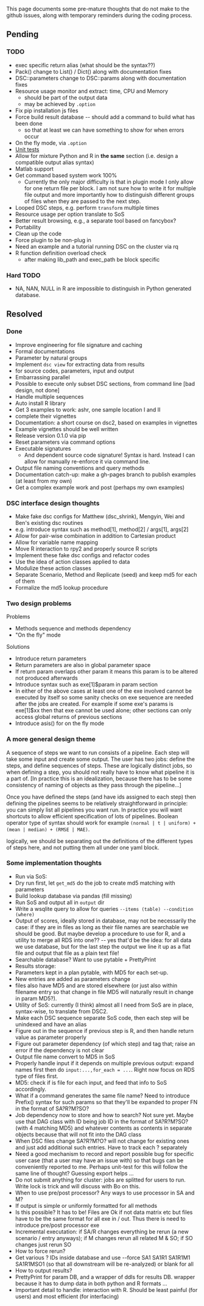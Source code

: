 This page documents some pre-mature thoughts that do not make to the github issues, along with temporary reminders during the coding process.

## Pending
### TODO
*  exec specific return alias (what should be the syntax??)
*  Pack() change to List() / Dict() along with documentation fixes
*  DSC::parameters change to DSC::params along with documentation fixes
*  Resource usage monitor and extract: time, CPU and Memory
   * should be part of the output data
   * may be achieved by `.option`
*  Fix pip installation js files
*  Force build result database -- should add a command to build what has been done
   * so that at least we can have something to show for when errors occur
*  On the fly mode, via `.option`
*  [Unit tests](https://github.com/stephenslab/dsc2/issues/6)
*  Allow for mixture Python and R in **the same** section (i.e. design a compatible output alias syntax)
*  Matlab support
*  Get command based system work 100%
   *  Currently the only major difficulty is that in plugin mode I only allow for one return file per block. I am not sure how to write it for multiple file output and more importantly how to distinguish different groups of files when they are passed to the next step.
*  Looped DSC steps, e.g. perform `transform` multiple times
*  Resource usage per option translate to SoS
*  Better result browsing, e.g., a separate tool based on fancybox?
*  Portability
*  Clean up the code
*  Force plugin to be non-plug in
*  Need an example and a tutorial running DSC on the cluster via rq
*  R function definition overload check
   * after making lib_path and exec_path be block specific

### Hard TODO
*  NA, NAN, NULL in R are impossible to distinguish in Python generated database.

## Resolved
### Done
*  Improve engineering for file signature and caching
*  Formal documentations
*  Parameter by natural groups
*  Implement `dsc view` for extracting data from results
 *  for source codes, parameters, input and output
*  Embarrassing parallel
*  Possible to execute only subset DSC sections, from command line [bad design, not done]
*  Handle multiple sequences
*  Auto install R library
*  Get 3 examples to work: ashr, one sample location I and II
 *  complete their vignettes
*  Documentation: a short course on dsc2, based on examples in vignettes
 *  Example vignettes should be well written
*  Release version 0.1.0 via pip
*  Reset parameters via command options
*  Executable signatures
   * And dependent source code signature! Syntax is hard. Instead I can allow for manually re-enforce it via command line.
*  Output file naming conventions and query methods
*  Documentation catch-up: make a gh-pages branch to publish examples (at least from my own)
*  Get a complex example work and post (perhaps my own examples)

### DSC interface design thoughts
*  Make fake dsc configs for Matthew (dsc_shrink), Mengyin, Wei and Ben's existing dsc routines
 *  e.g. introduce syntax such as method[1], method[2] / args[1], args[2]
 *  Allow for pair-wise combination in addition to Cartesian product
 *  Allow for variable name mapping
*  Move R interaction to rpy2 and properly source R scripts
*  Implement these fake dsc configs and refactor codes
 *  Use the idea of action classes applied to data
 *  Modulize these action classes
 *  Separate Scenario, Method and Replicate (seed) and keep md5 for each of them
 *  Formalize the md5 lookup procedure

### Two design problems
Problems

*  Methods sequence and methods dependency
*  "On the fly" mode

Solutions

*  Introduce return parameters
 *  Return parameters are also in global parameter space
 *  If return param overlaps other param it means this param is to be altered not produced afterwards
 *  Introduce syntax such as exe[1]$param in param section
 *  In either of the above cases at least one of the exe involved cannot be executed by itself so some sanity checks on exe sequence are needed after the jobs are created. For example if some exe's params is exe[1]$xx then that exe cannot be used alone; other sections can only access global returns of previous sections
*  Introduce asis() for on the fly mode

### A more general design theme
A sequence of steps we want to run consists of a pipeline. Each step will take some input and create some output. The user has two jobs: define the steps, and define sequences of steps. These are logically distinct jobs, so when defining a step, you should not really have to know what pipeline it is a part of. [In practice this is an idealization, because there has to be some consistency of naming of objects as they pass through the pipeline…]

Once you have defined the steps (and have ids assigned to each step) then defining the pipelines seems to be relatively straightforward in principle: you can simply list all pipelines you want run. In practice you will want shortcuts to allow efficient specification of lots of pipelines. Boolean operator type of syntax should work for example `(normal | t | uniform) + (mean | median) + (RMSE | MAE)`.

logically, we should be separating out the definitions of the different types of steps here, and not putting them all under one yaml block.

### Some implementation thoughts
*  Run via SoS:
 *  Dry run first, let `get_md5` do the job to create md5 matching with parameters
 *  Build lookup database via pandas (fill missing)
 *  Run SoS and output all in `output` dir
 *  Write a wsqlite query to allow for queries `--items (table) --condition (where)`
 *  Output of scores, ideally stored in database, may not be necessarily the case: if they are in files as long as their file names are searchable we should be good. But maybe develop a procedure to use for R, and a utility to merge all RDS into one?? -- yes that'd be the idea: for all data we use database, but for the last step the output we line it up as a flat file and output that file as a plain text file!
*  Searchable database? Want to use pytable + PrettyPrint
*  Results storage:
 *  Parameters kept in a plan pytable, with MD5 for each set-up.
 *  New entries are added as parameters change
 *  files also have MD5 and are stored elsewhere (or just also within filename entry so that change in file MD5 will naturally result in change in param MD5?).
*  Utility of SoS: currently (I think) almost all I need from SoS are in place, syntax-wise, to translate from DSC2.
 *  Make each DSC sequence separate SoS code, then each step will be unindexed and have an alias
 *  Figure out in the sequence if previous step is R, and then handle return value as parameter properly
 *  Figure out parameter dependency (of which step) and tag that; raise an error if the dependency is not clear
 *  Output file name convert to MD5 in SoS
 *  Properly handle input if it depends on multiple previous output: expand names first then do `input:...,for_each = ...`. Right now focus on RDS type of files first.
*  MD5: check if is file for each input, and feed that info to SoS accordingly.
*  What if a command generates the same file name? Need to introduce Prefix() syntax for such params so that they'll be expanded to proper FN in the format of SA?R?M?SO?
*  Job dependency now to store and how to search? Not sure yet. Maybe use that DAG class with ID being job ID in the format of SA?R?M?SO? (with 4 matching MD5) and whatever contents as contents in separate objects because that will not fit into the DAG class
*  When DSC files change SA?R?M?O? will not change for existing ones and just add additional such entries. Have to track each ? separately
*  Need a good mechanism to record and report possible bug for specific user case (that a user may have an issue with) so that bugs can be conveniently reported to me. Perhaps unit-test for this will follow the same line of thought? Guessing export helps ...
*  Do not submit anything for cluster: jobs are splitted for users to run. Write lock is trick and will discuss with Bo on this.
*  When to use pre/post processor? Any ways to use processor in SA and M?
 *  If output is simple or uniformly formatted for all methods
 *  Is this possible? It has to be! Files are Ok if not data matrix etc but files have to be the same format for all exe in / out. Thus there is need to introduce pre/post processor exe
*  Incremental executation: if SA/R changes everything be rerun (a new scenario / entry anyways); if M changes rerun all related M & SO; if SO changes just rerun SO
*  How to force rerun?
 *  Get various ? IDs inside database and use --force SA1 SA1R1 SA1R1M1 SA1R1MSO1 (so that all downstream will be re-analyzed) or blank for all
*  How to output results?
 *  PrettyPrint for param DB, and a wrapper of ddls for results DB. wrapper because it has to dump data in both python and R formats ...
*  Important detail to handle: interaction with R. Should be least painful (for users) and most efficient (for interfacing)
